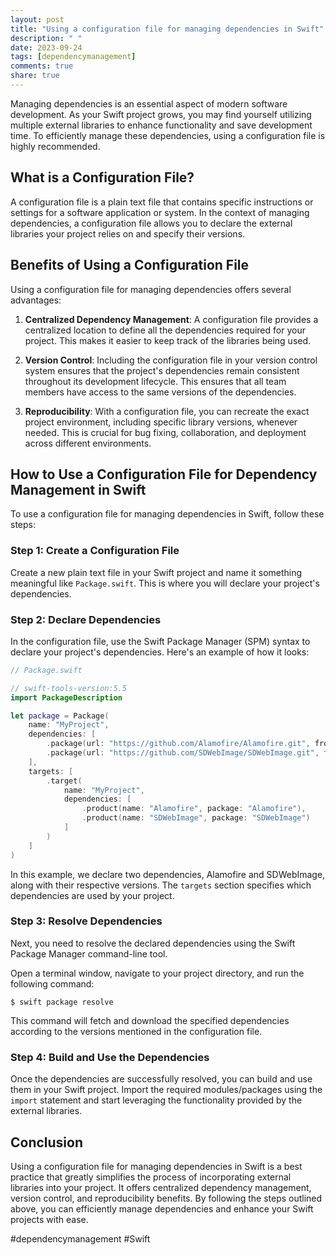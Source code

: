 ```yaml
---
layout: post
title: "Using a configuration file for managing dependencies in Swift"
description: " "
date: 2023-09-24
tags: [dependencymanagement]
comments: true
share: true
---
```


Managing dependencies is an essential aspect of modern software development. As your Swift project grows, you may find yourself utilizing multiple external libraries to enhance functionality and save development time. To efficiently manage these dependencies, using a configuration file is highly recommended.

## What is a Configuration File?

A configuration file is a plain text file that contains specific instructions or settings for a software application or system. In the context of managing dependencies, a configuration file allows you to declare the external libraries your project relies on and specify their versions.

## Benefits of Using a Configuration File

Using a configuration file for managing dependencies offers several advantages:

1. **Centralized Dependency Management**: A configuration file provides a centralized location to define all the dependencies required for your project. This makes it easier to keep track of the libraries being used.

2. **Version Control**: Including the configuration file in your version control system ensures that the project's dependencies remain consistent throughout its development lifecycle. This ensures that all team members have access to the same versions of the dependencies.

3. **Reproducibility**: With a configuration file, you can recreate the exact project environment, including specific library versions, whenever needed. This is crucial for bug fixing, collaboration, and deployment across different environments.

## How to Use a Configuration File for Dependency Management in Swift

To use a configuration file for managing dependencies in Swift, follow these steps:

### Step 1: Create a Configuration File

Create a new plain text file in your Swift project and name it something meaningful like `Package.swift`. This is where you will declare your project's dependencies.

### Step 2: Declare Dependencies

In the configuration file, use the Swift Package Manager (SPM) syntax to declare your project's dependencies. Here's an example of how it looks:

```swift
// Package.swift

// swift-tools-version:5.5
import PackageDescription

let package = Package(
    name: "MyProject",
    dependencies: [
        .package(url: "https://github.com/Alamofire/Alamofire.git", from: "5.4.0"),
        .package(url: "https://github.com/SDWebImage/SDWebImage.git", from: "5.11.0")
    ],
    targets: [
        .target(
            name: "MyProject",
            dependencies: [
                .product(name: "Alamofire", package: "Alamofire"),
                .product(name: "SDWebImage", package: "SDWebImage")
            ]
        )
    ]
)
```

In this example, we declare two dependencies, Alamofire and SDWebImage, along with their respective versions. The `targets` section specifies which dependencies are used by your project.

### Step 3: Resolve Dependencies

Next, you need to resolve the declared dependencies using the Swift Package Manager command-line tool.

Open a terminal window, navigate to your project directory, and run the following command:

```
$ swift package resolve
```

This command will fetch and download the specified dependencies according to the versions mentioned in the configuration file.

### Step 4: Build and Use the Dependencies

Once the dependencies are successfully resolved, you can build and use them in your Swift project. Import the required modules/packages using the `import` statement and start leveraging the functionality provided by the external libraries.

## Conclusion

Using a configuration file for managing dependencies in Swift is a best practice that greatly simplifies the process of incorporating external libraries into your project. It offers centralized dependency management, version control, and reproducibility benefits. By following the steps outlined above, you can efficiently manage dependencies and enhance your Swift projects with ease.

#dependencymanagement #Swift